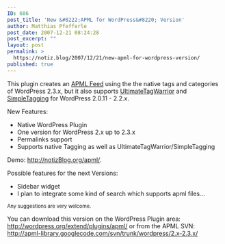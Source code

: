 ```yaml
---
ID: 686
post_title: 'New &#8222;APML for WordPress&#8220; Version'
author: Matthias Pfefferle
post_date: 2007-12-21 08:24:28
post_excerpt: ""
layout: post
permalink: >
  https://notiz.blog/2007/12/21/new-apml-for-wordpress-version/
published: true
---
```

This plugin creates an <a href="http://www.apml.org">APML Feed</a> using the the native tags and categories of WordPress 2.3.x, but it also supports <a href="http://www.neato.co.nz/ultimate-tag-warrior">UltimateTagWarrior</a> and <a href="http://sw-guide.de/wordpress/plugins/simple-tagging/">SimpleTagging</a> for WordPress 2.0.11 - 2.2.x.

New Features:
<ul><li>Native WordPress Plugin</li>
<li>One version for WordPress 2.x up to 2.3.x</li>
<li>Permalinks support</li>
<li>Supports native Tagging as well as UltimateTagWarrior/SimpleTagging</li></ul>

Demo: <a href="http://notizBlog.org/apml/" class="apml" rel="apml">http://notizBlog.org/apml/</a>.

Possible features for the next Versions:

<ul><li>Sidebar widget</li>
<li>I plan to integrate some kind of search which supports apml files...</li></ul>

<small>Any suggestions are very welcome.</small>

<p class="download">You can download this version on the WordPress Plugin area: <a href="http://wordpress.org/extend/plugins/apml/">http://wordpress.org/extend/plugins/apml/</a> or from the APML SVN: <a href="http://apml-library.googlecode.com/svn/trunk/wordpress/2.x-2.3.x/">http://apml-library.googlecode.com/svn/trunk/wordpress/2.x-2.3.x/</a></p>